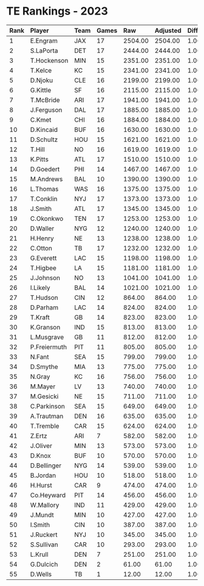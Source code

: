 # TE Rankings - 2023

| Rank | Player       | Team | Games | Raw     | Adjusted | Difficulty | Avg/Game | Typical | Consistency | Trend    |
| :----| :------------| :----| :-----| :-------| :--------| :----------| :--------| :-------| :-----------| :--------|
| 1    | E.Engram     | JAX  | 17    | 2504.00 | 2504.00  | 1.000      | 147.29   | 151.00  | 11/1/5      | +109.1%  |
| 2    | S.LaPorta    | DET  | 17    | 2444.00 | 2444.00  | 1.000      | 143.76   | 138.50  | 9/1/7       | +131.5%  |
| 3    | T.Hockenson  | MIN  | 15    | 2351.00 | 2351.00  | 1.000      | 156.73   | 162.50  | 8/2/5       | +90.9%   |
| 4    | T.Kelce      | KC   | 15    | 2341.00 | 2341.00  | 1.000      | 156.07   | 152.00  | 8/0/7       | +108.5%  |
| 5    | D.Njoku      | CLE  | 16    | 2199.00 | 2199.00  | 1.000      | 137.44   | 137.50  | 8/2/6       | +124.3%  |
| 6    | G.Kittle     | SF   | 16    | 2115.00 | 2115.00  | 1.000      | 132.19   | 137.50  | 8/1/7       | +238.8%  |
| 7    | T.McBride    | ARI  | 17    | 1941.00 | 1941.00  | 1.000      | 114.18   | 100.00  | 7/2/8       | +234.0%  |
| 8    | J.Ferguson   | DAL  | 17    | 1885.00 | 1885.00  | 1.000      | 110.88   | 103.50  | 7/1/9       | +122.0%  |
| 9    | C.Kmet       | CHI  | 16    | 1884.00 | 1884.00  | 1.000      | 117.75   | 115.50  | 7/2/7       | +164.4%  |
| 10   | D.Kincaid    | BUF  | 16    | 1630.00 | 1630.00  | 1.000      | 101.88   | 116.50  | 9/1/6       | +190.0%  |
| 11   | D.Schultz    | HOU  | 15    | 1621.00 | 1621.00  | 1.000      | 108.07   | 97.00   | 6/0/9       | +221.3%  |
| 12   | T.Hill       | NO   | 16    | 1619.00 | 1619.00  | 1.000      | 101.19   | 110.00  | 7/2/7       | +290.6%  |
| 13   | K.Pitts      | ATL  | 17    | 1510.00 | 1510.00  | 1.000      | 88.82    | 79.50   | 9/0/8       | +123.3%  |
| 14   | D.Goedert    | PHI  | 14    | 1467.00 | 1467.00  | 1.000      | 104.79   | 114.00  | 10/0/4      | +151.8%  |
| 15   | M.Andrews    | BAL  | 10    | 1390.00 | 1390.00  | 1.000      | 139.00   | 132.00  | 4/1/5       | INACTIVE |
| 16   | L.Thomas     | WAS  | 16    | 1375.00 | 1375.00  | 1.000      | 85.94    | 82.50   | 7/1/8       | +231.0%  |
| 17   | T.Conklin    | NYJ  | 17    | 1373.00 | 1373.00  | 1.000      | 80.76    | 84.00   | 7/2/8       | +133.1%  |
| 18   | J.Smith      | ATL  | 17    | 1345.00 | 1345.00  | 1.000      | 79.12    | 68.00   | 7/0/10      | +333.2%  |
| 19   | C.Okonkwo    | TEN  | 17    | 1253.00 | 1253.00  | 1.000      | 73.71    | 76.50   | 10/2/5      | +111.3%  |
| 20   | D.Waller     | NYG  | 12    | 1240.00 | 1240.00  | 1.000      | 103.33   | 106.50  | 6/3/3       | +139.7%  |
| 21   | H.Henry      | NE   | 13    | 1238.00 | 1238.00  | 1.000      | 95.23    | 106.00  | 8/0/5       | INACTIVE |
| 22   | C.Otton      | TB   | 17    | 1232.00 | 1232.00  | 1.000      | 72.47    | 66.00   | 8/1/8       | +240.6%  |
| 23   | G.Everett    | LAC  | 15    | 1198.00 | 1198.00  | 1.000      | 79.87    | 75.00   | 5/0/10      | +146.3%  |
| 24   | T.Higbee     | LA   | 15    | 1181.00 | 1181.00  | 1.000      | 78.73    | 84.50   | 8/2/5       | +196.7%  |
| 25   | J.Johnson    | NO   | 13    | 1041.00 | 1041.00  | 1.000      | 80.08    | 72.50   | 6/2/5       | +372.0%  |
| 26   | I.Likely     | BAL  | 14    | 1021.00 | 1021.00  | 1.000      | 72.93    | 59.50   | 7/0/7       | +719.8%  |
| 27   | T.Hudson     | CIN  | 12    | 864.00  | 864.00   | 1.000      | 72.00    | 77.00   | 5/1/6       | +93.9%   |
| 28   | D.Parham     | LAC  | 14    | 824.00  | 824.00   | 1.000      | 58.86    | 64.00   | 9/0/5       | +481.0%  |
| 29   | T.Kraft      | GB   | 14    | 823.00  | 823.00   | 1.000      | 58.79    | 54.00   | 6/1/7       | +591.3%  |
| 30   | K.Granson    | IND  | 15    | 813.00  | 813.00   | 1.000      | 54.20    | 60.50   | 10/0/5      | +299.7%  |
| 31   | L.Musgrave   | GB   | 11    | 812.00  | 812.00   | 1.000      | 73.82    | 68.50   | 4/0/7       | +163.7%  |
| 32   | P.Freiermuth | PIT  | 11    | 805.00  | 805.00   | 1.000      | 73.18    | 61.50   | 5/1/5       | +213.6%  |
| 33   | N.Fant       | SEA  | 15    | 799.00  | 799.00   | 1.000      | 53.27    | 52.50   | 7/1/7       | +263.5%  |
| 34   | D.Smythe     | MIA  | 13    | 775.00  | 775.00   | 1.000      | 59.62    | 63.00   | 6/2/5       | +141.5%  |
| 35   | N.Gray       | KC   | 16    | 756.00  | 756.00   | 1.000      | 47.25    | 45.00   | 6/1/9       | +161.7%  |
| 36   | M.Mayer      | LV   | 13    | 740.00  | 740.00   | 1.000      | 56.92    | 60.50   | 8/0/5       | INACTIVE |
| 37   | M.Gesicki    | NE   | 15    | 711.00  | 711.00   | 1.000      | 47.40    | 49.50   | 9/0/6       | +230.0%  |
| 38   | C.Parkinson  | SEA  | 15    | 649.00  | 649.00   | 1.000      | 43.27    | 41.50   | 7/0/8       | +423.1%  |
| 39   | A.Trautman   | DEN  | 16    | 635.00  | 635.00   | 1.000      | 39.69    | 43.50   | 11/0/5      | +468.4%  |
| 40   | T.Tremble    | CAR  | 15    | 624.00  | 624.00   | 1.000      | 41.60    | 40.50   | 8/0/7       | +271.3%  |
| 41   | Z.Ertz       | ARI  | 7     | 582.00  | 582.00   | 1.000      | 83.14    | 90.50   | 3/1/3       | INACTIVE |
| 42   | J.Oliver     | MIN  | 13    | 573.00  | 573.00   | 1.000      | 44.08    | 42.00   | 8/0/5       | +245.1%  |
| 43   | D.Knox       | BUF  | 10    | 570.00  | 570.00   | 1.000      | 57.00    | 48.50   | 3/1/6       | +108.1%  |
| 44   | D.Bellinger  | NYG  | 14    | 539.00  | 539.00   | 1.000      | 38.50    | 44.00   | 9/0/5       | +412.5%  |
| 45   | B.Jordan     | HOU  | 10    | 518.00  | 518.00   | 1.000      | 51.80    | 54.00   | 5/1/4       | +235.3%  |
| 46   | H.Hurst      | CAR  | 9     | 474.00  | 474.00   | 1.000      | 52.67    | 41.00   | 4/1/4       | INACTIVE |
| 47   | Co.Heyward   | PIT  | 14    | 456.00  | 456.00   | 1.000      | 32.57    | 27.00   | 5/1/8       | +416.2%  |
| 48   | W.Mallory    | IND  | 11    | 429.00  | 429.00   | 1.000      | 39.00    | 37.00   | 7/0/4       | +531.7%  |
| 49   | J.Mundt      | MIN  | 10    | 427.00  | 427.00   | 1.000      | 42.70    | 27.50   | 5/0/5       | +410.0%  |
| 50   | I.Smith      | CIN  | 10    | 387.00  | 387.00   | 1.000      | 38.70    | 36.50   | 5/1/4       | INACTIVE |
| 51   | J.Ruckert    | NYJ  | 10    | 345.00  | 345.00   | 1.000      | 34.50    | 33.00   | 5/0/5       | INACTIVE |
| 52   | S.Sullivan   | CAR  | 10    | 293.00  | 293.00   | 1.000      | 29.30    | 21.50   | 3/0/7       | +206.9%  |
| 53   | L.Krull      | DEN  | 7     | 251.00  | 251.00   | 1.000      | 35.86    | 24.50   | 3/0/4       | +1916.7% |
| 54   | G.Dulcich    | DEN  | 2     | 61.00   | 61.00    | 1.000      | 30.50    | 30.50   | 1/0/1       | INACTIVE |
| 55   | D.Wells      | TB   | 1     | 12.00   | 12.00    | 1.000      | 12.00    | 12.00   | 0/1/0       | INACTIVE |

